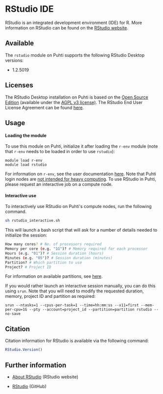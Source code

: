 # RStudio IDE

RStudio is an integrated development environment (IDE) for R. More information on RStudio can be found on the [RStudio website](https://rstudio.com/). 

## Available

The `rstudio` module on Puhti supports the following RStudio Desktop versions:

- 1.2.5019

## Licenses

The RStudio Desktop installation on Puhti is based on the [Open Source Edition](https://rstudio.com/products/rstudio/#rstudio-desktop) (available under the [AGPL v3 license)](https://github.com/rstudio/rstudio/blob/master/COPYING). The RStudio End User License Agreement can be found [here](https://rstudio.com/about/eula/).

## Usage

#### Loading the module

To use this module on Puhti, initialize it after loading the `r-env` module (note that `r-env` needs to be loaded in order to use `rstudio`):

```
module load r-env
module load rstudio
```

For information on `r-env`, see the user documentation [here](./r-env.md). Note that Puhti login nodes are [not intended for heavy computing](../computing/overview.md). To use RStudio in Puhti, please request an interactive job on a compute node.

#### Interactive use

To interactively use RStudio on Puhti's compute nodes, run the following command.

```bash
sh rstudio_interactive.sh
```

This will launch a bash script that will ask for a number of details needed to initialize the session:

```bash
How many cores? # No. of processors required
Memory per core (e.g. "1G")? # Memory required for each processor
Hours (e.g. "01")? # Session duration (hours)
Minutes (e.g. "05")? # Session duration (minutes)
Partition? # Which partition to use
Project? # Project ID
```

For information on available partitions, see [here](../computing/running/batch-job-partitions.md).

If you would rather launch an interactive session manually, you can do this using `srun`. Note that you will need to modify the requested duration, memory, project ID and partition as required:

```
srun --ntasks=1 --cpus-per-task=1 --time=hh:mm:ss --x11=first --mem-per-cpu=1G --pty --account=project_id --partition=partition rstudio --no-save
```

## Citation

Citation information for RStudio is available via the following command:

```r
RStudio.Version()
```

## Further information

- [About RStudio](https://rstudio.com/about/) (RStudio website)

- [RStudio](https://github.com/rstudio/rstudio) (GitHub)
